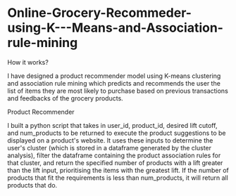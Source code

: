 # Online-Grocery-Recommeder-using-K---Means-and-Association-rule-mining
How it works?

I have designed a product recommender model using K-means clustering and association rule mining which predicts and recommends the user the list of items they are most likely to purchase based on previous transactions and feedbacks of the grocery products. 

Product Recommender

I built a python script that takes in user_id, product_id, desired lift cutoff, and num_products to be returned to execute the product suggestions to be displayed on a product's website. 
It uses these inputs to determine the user's cluster (which is stored in a dataframe generated by the cluster analysis), filter the dataframe containing the product association rules for that cluster, and return the specified number of products with a lift greater than the lift input, prioritising the items with the greatest lift. If the number of products that fit the requirements is less than num_products, it will return all products that do.

